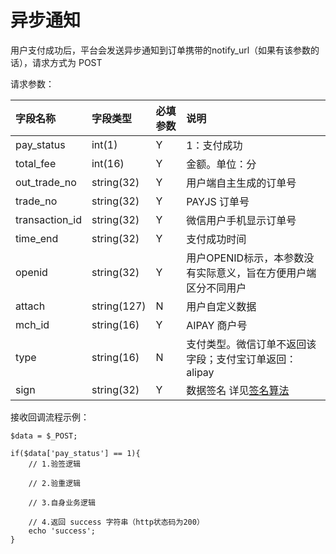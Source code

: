 # 异步通知

用户支付成功后，平台会发送异步通知到订单携带的notify\_url（如果有该参数的话），请求方式为 POST

请求参数：

| 字段名称 | 字段类型 | 必填参数 | 说明 |
| :--- | :--- | :--- | :--- |
| pay\_status | int\(1\) | Y | 1：支付成功 |
| total\_fee | int\(16\) | Y | 金额。单位：分 |
| out\_trade\_no | string\(32\) | Y | 用户端自主生成的订单号 |
| trade\_no | string\(32\) | Y | PAYJS 订单号 |
| transaction\_id | string\(32\) | Y | 微信用户手机显示订单号 |
| time\_end | string\(32\) | Y | 支付成功时间 |
| openid | string\(32\) | Y | 用户OPENID标示，本参数没有实际意义，旨在方便用户端区分不同用户 |
| attach | string\(127\) | N | 用户自定义数据 |
| mch\_id | string\(16\) | Y | AIPAY 商户号 |
| type | string\(16\) | N | 支付类型。微信订单不返回该字段；支付宝订单返回：alipay |
| sign | string\(32\) | Y | 数据签名 详见[签名算法]() |

接收回调流程示例：

```text
$data = $_POST;

if($data['pay_status'] == 1){
    // 1.验签逻辑

    // 2.验重逻辑

    // 3.自身业务逻辑

    // 4.返回 success 字符串（http状态码为200）
    echo 'success';
}
```



